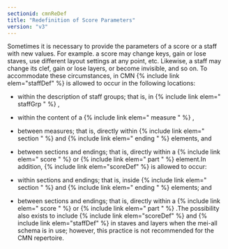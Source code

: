 ```yaml
---
sectionid: cmnReDef
title: "Redefinition of Score Parameters"
version: "v3"
---
```


Sometimes it is necessary to provide the parameters of a score or a staff with new
values.
For example. a score may change keys, gain or lose staves, use different layout settings
at
any point, etc. Likewise, a staff may change its clef, gain or lose layers, or become
invisible, and so on. To accommodate these circumstances, in CMN {% include link elem="staffDef" %} is allowed to occur in the following locations:

- within the description of staff groups; that is, in {% include link elem=" staffGrp
" %} ,
- within the content of a {% include link elem=" measure " %} ,
- between measures; that is, directly within {% include link elem=" section " %} and
{% include link elem=" ending " %} elements, and
- between sections and endings; that is, directly within a {% include link elem=" score
" %} or {% include link elem=" part " %} element.In addition, {% include link elem="scoreDef" %} is allowed to occur:

- within sections and endings; that is, inside {% include link elem=" section " %} and
{% include link elem=" ending " %} elements; and
- between sections and endings; that is, directly within a {% include link elem=" score
" %} or {% include link elem=" part " %} .The possibility also exists to include {% include link elem="scoreDef" %} and {% include link elem="staffDef" %} in staves and layers when the mei-all schema is in use; however, this
practice is not recommended for the CMN repertoire.

